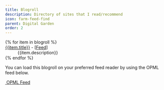 ```yaml
---
title: Blogroll
description: Directory of sites that I read/recommend
icon: farm-feed-find
parent: Digital Garden
order: 2
---
```


<dl>
{% for item in blogroll %}
  <dt><a href="{{item.url}}">{{item.title}}</a> - [<a href="{{item.feed}}">Feed</a>]</dt>
  <dd>{{item.description}}</dd>
{% endfor %}
</dl>

You can load this blogroll on your preferred feed reader by using the OPML feed below.

<a href="/blogroll.opml" class="button">
<img src="/public/buttons/general/80-opml.png" alt="" aria-hidden="true" style="display:inline;image-rendering:pixelated;" eleventy:ignore> OPML Feed
</a>
